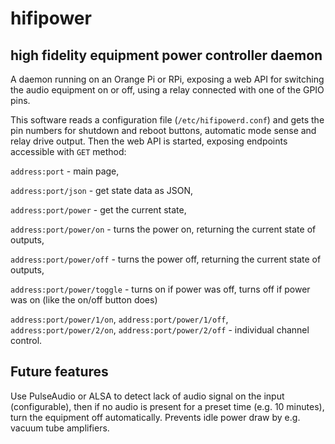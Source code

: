 # hifipower

high fidelity equipment power controller daemon
-----------------------------------------------

A daemon running on an Orange Pi or RPi, exposing a web API for switching the audio equipment on or off, using a relay connected with one of the GPIO pins.

This software reads a configuration file (``/etc/hifipowerd.conf``) and gets the pin numbers for shutdown and reboot buttons, automatic mode sense and relay drive output. Then the web API is started, exposing endpoints accessible with ``GET`` method:

``address:port`` - main page,

``address:port/json`` - get state data as JSON,

``address:port/power`` - get the current state,

``address:port/power/on`` - turns the power on, returning the current state of outputs,

``address:port/power/off`` - turns the power off, returning the current state of outputs,

``address:port/power/toggle`` - turns on if power was off, turns off if power was on (like the on/off button does)

``address:port/power/1/on``, ``address:port/power/1/off``, ``address:port/power/2/on``, ``address:port/power/2/off`` - individual channel control.

Future features
---------------

Use PulseAudio or ALSA to detect lack of audio signal on the input (configurable), then if no audio is present for a preset time (e.g. 10 minutes), turn the equipment off automatically. Prevents idle power draw by e.g. vacuum tube amplifiers.
